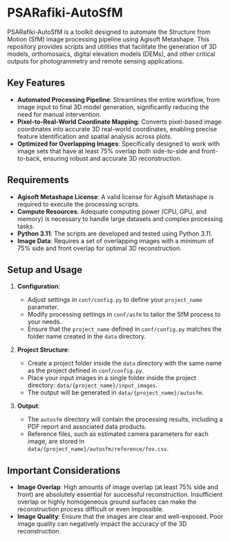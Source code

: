 # PSARafiki-AutoSfM

PSARafiki-AutoSfM is a toolkit designed to automate the Structure from Motion (SfM) image processing pipeline using Agisoft Metashape. This repository provides scripts and utilities that facilitate the generation of 3D models, orthomosaics, digital elevation models (DEMs), and other critical outputs for photogrammetry and remote sensing applications.

## Key Features

- **Automated Processing Pipeline**: Streamlines the entire workflow, from image input to final 3D model generation, significantly reducing the need for manual intervention.
- **Pixel-to-Real-World Coordinate Mapping**: Converts pixel-based image coordinates into accurate 3D real-world coordinates, enabling precise feature identification and spatial analysis across plots.
- **Optimized for Overlapping Images**: Specifically designed to work with image sets that have at least 75% overlap both side-to-side and front-to-back, ensuring robust and accurate 3D reconstruction.

## Requirements

- **Agisoft Metashape License**: A valid license for Agisoft Metashape is required to execute the processing scripts.
- **Compute Resources**: Adequate computing power (CPU, GPU, and memory) is necessary to handle large datasets and complex processing tasks.
- **Python 3.11**: The scripts are developed and tested using Python 3.11.
- **Image Data**: Requires a set of overlapping images with a minimum of 75% side and front overlap for optimal 3D reconstruction.

## Setup and Usage

1. **Configuration**:
   - Adjust settings in `conf/config.py` to define your `project_name` parameter.
   - Modify processing settings in `conf/asfm` to tailor the SfM process to your needs.
   - Ensure that the `project_name` defined in `conf/config.py` matches the folder name created in the `data` directory.

2. **Project Structure**:
   - Create a project folder inside the `data` directory with the same name as the project defined in `conf/config.py`.
   - Place your input images in a single folder inside the project directory: `data/{project_name}/input_images`.
   - The output will be generated in `data/{project_name}/autosfm`.

3. **Output**:
   - The `autosfm` directory will contain the processing results, including a PDF report and associated data products.
   - Reference files, such as estimated camera parameters for each image, are stored in `data/{project_name}/autosfm/reference/fov.csv`.

## Important Considerations

- **Image Overlap**: High amounts of image overlap (at least 75% side and front) are absolutely essential for successful reconstruction. Insufficient overlap or highly homogeneous ground surfaces can make the reconstruction process difficult or even impossible.
- **Image Quality**: Ensure that the images are clear and well-exposed. Poor image quality can negatively impact the accuracy of the 3D reconstruction.
